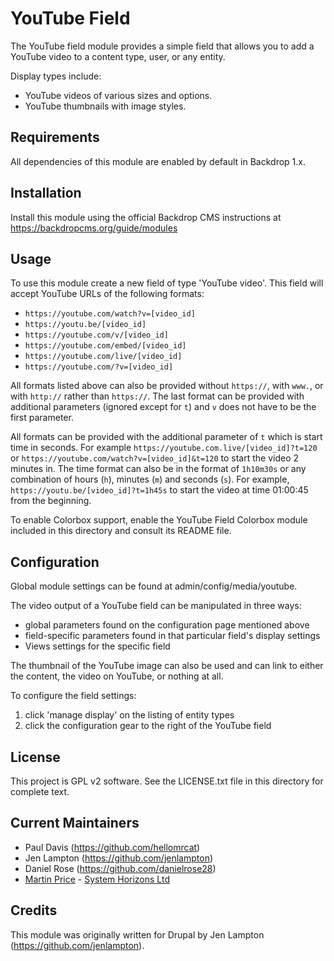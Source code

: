 YouTube Field
========================
The YouTube field module provides a simple field that allows you to add a
YouTube video to a content type, user, or any entity.

Display types include:

 * YouTube videos of various sizes and options.
 * YouTube thumbnails with image styles.


Requirements
-------------
All dependencies of this module are enabled by default in Backdrop 1.x.


Installation
------------
Install this module using the official Backdrop CMS instructions at
https://backdropcms.org/guide/modules


Usage
-------
To use this module create a new field of type 'YouTube video'. This field will
accept YouTube URLs of the following formats:

 * `https://youtube.com/watch?v=[video_id]`
 * `https://youtu.be/[video_id]`
 * `https://youtube.com/v/[video_id]`
 * `https://youtube.com/embed/[video_id]`
 * `https://youtube.com/live/[video_id]`
 * `https://youtube.com/?v=[video_id]`

All formats listed above can also be provided without `https://`, with `www.`,
or with `http://` rather than `https://`. The last format can be provided with
additional parameters (ignored except for `t`) and `v` does not have to be the first parameter.

All formats can be provided with the additional parameter of `t` which is start
time in seconds. For example `https://youtube.com.live/[video_id]?t=120` or
`https://youtube.com/watch?v=[video_id]&t=120` to start the video 2 minutes in.
The time format can also be in the format of `1h10m30s` or any combination of
hours (`h`), minutes (`m`) and seconds (`s`). For example,
`https://youtu.be/[video_id]?t=1h45s` to start the video at time 01:00:45 from
the beginning.

To enable Colorbox support, enable the YouTube Field Colorbox module included in
this directory and consult its README file.

Configuration
--------------
Global module settings can be found at admin/config/media/youtube.

The video output of a YouTube field can be manipulated in three ways:
 * global parameters found on the configuration page mentioned above
 * field-specific parameters found in that particular field's display settings
 * Views settings for the specific field

The thumbnail of the YouTube image can also be used and can link to either the
content, the video on YouTube, or nothing at all.

To configure the field settings:

 1. click 'manage display' on the listing of entity types
 2. click the configuration gear to the right of the YouTube field


License
-------

This project is GPL v2 software. See the LICENSE.txt file in this directory for
complete text.


Current Maintainers
-------------------

- Paul Davis (https://github.com/hellomrcat)
- Jen Lampton (https://github.com/jenlampton)
- Daniel Rose (https://github.com/danielrose28)
- [Martin Price](https://github.com/yorkshire-pudding) - [System Horizons Ltd](https://www.systemhorizons.co.uk)


Credits
-------

This module was originally written for Drupal by Jen Lampton
(https://github.com/jenlampton).
